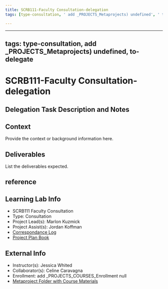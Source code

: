 ```yaml
---
title: SCRB111-Faculty Consultation-delegation
tags: [type-consultation, ' add _PROJECTS_Metaprojects) undefined', ' to-delegate']

---
```


---
tags: type-consultation, add _PROJECTS_Metaprojects) undefined, to-delegate
---

# SCRB111-Faculty Consultation-delegation

## Delegation Task Description and Notes

## Context
Provide the context or background information here.

## Deliverables
List the deliverables expected.


## reference
## Learning Lab Info
* SCRB111 Faculty Consultation
* Type: Consultation
* Project Lead(s): Marlon Kuzmick
* Project Assist(s): Jordan Koffman
* [Correspondance Log](https://drive.google.com/drive/folders/1X-M7RNbGCHlTWYhSqnK7aVakHwwXODTU?usp=drive_link)
* [Project Plan Book](https://hackmd.io/@ll-23-24/S1F5pxrR3)

## External Info
* Instructor(s): Jessica Whited
* Collaborator(s): Celine Caravagna
* Enrollment: add _PROJECTS_COURSES_Enrollment null
* [Metaproject Folder with Course Materials](https://drive.google.com/drive/folders/194JZlv4Ajf5qmQY51EFoYGiXBrTb7AM2)